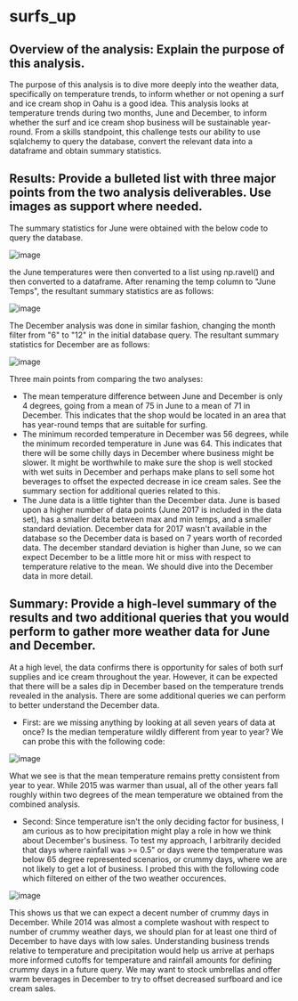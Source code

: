 # surfs_up

## Overview of the analysis: Explain the purpose of this analysis.

The purpose of this analysis is to dive more deeply into the weather data, specifically on temperature trends, to inform whether or not opening a surf and ice cream shop in Oahu is a good idea. This analysis looks at temperature trends during two months, June and December, to inform whether the surf and ice cream shop business will be sustainable year-round. From a skills standpoint, this challenge tests our ability to use sqlalchemy to query the database, convert the relevant data into a dataframe and obtain summary statistics.


## Results: Provide a bulleted list with three major points from the two analysis deliverables. Use images as support where needed.

The summary statistics for June were obtained with the below code to query the database.  

![image](https://user-images.githubusercontent.com/90977689/142477056-e292d0de-ba37-4d51-a2a3-04ce8825e6e7.png)

the June temperatures were then converted to a list using np.ravel() and then converted to a dataframe.  After renaming the temp column to "June Temps", the resultant summary statistics are as follows:

![image](https://user-images.githubusercontent.com/90977689/142477882-228107fc-d3b8-4f82-b83e-8d752ff1b49c.png)

The December analysis was done in similar fashion, changing the month filter from "6" to "12" in the initial database query.  The resultant summary statistics for December are as follows:

![image](https://user-images.githubusercontent.com/90977689/142478171-28d133b3-35ac-4ef5-917e-01144f25501a.png)

Three main points from comparing the two analyses:
* The mean temperature difference between June and December is only 4 degrees, going from a mean of 75 in June to a mean of 71 in December.  This indicates that the shop would be located in an area that has year-round temps that are suitable for surfing.
* The minimum recorded temperature in December was 56 degrees, while the minimum recorded temperature in June was 64.  This indicates that there will be some chilly days in December where business might be slower.  It might be worthwhile to make sure the shop is well stocked with wet suits in December and perhaps make plans to sell some hot beverages to offset the expected decrease in ice cream sales. See the summary section for additional queries related to this.
* The June data is a little tighter than the December data.  June is based upon a higher number of data points (June 2017 is included in the data set), has a smaller delta between max and min temps, and a smaller standard deviation.  December data for 2017 wasn't available in the database so the December data is based on 7 years worth of recorded data.  The december standard deviation is higher than June, so we can expect December to be a little more hit or miss with respect to temperature relative to the mean.  We should dive into the December data in more detail.

## Summary: Provide a high-level summary of the results and two additional queries that you would perform to gather more weather data for June and December.

At a high level, the data confirms there is opportunity for sales of both surf supplies and ice cream throughout the year.  However, it can be expected that there will be a sales dip in December based on the temperature trends revealed in the analysis.  There are some additional queries we can perform to better understand the December data.
* First:  are we missing anything by looking at all seven years of data at once?  Is the median temperature wildly different from year to year?  We can probe this with the following code:

![image](https://user-images.githubusercontent.com/90977689/142726196-7f17fe21-4b18-4293-a318-bdb9643adb85.png)

    
What we see is that the mean temperature remains pretty consistent from year to year.  While 2015 was warmer than usual, all of the other years fall roughly within two degrees of the mean temperature we obtained from the combined analysis.
    
* Second:  Since temperature isn't the only deciding factor for business, I am curious as to how precipitation might play a role in how we think about December's business.  To test my approach, I arbitrarily decided that days where rainfall was >= 0.5" or days were the temperature was below 65 degree represented scenarios, or crummy days, where we are not likely to get a lot of business.  I probed this with the following code which filtered on either of the two weather occurences.

![image](https://user-images.githubusercontent.com/90977689/142726567-59cef1dd-6b2e-4f94-b851-a843b25fb1cd.png)


This shows us that we can expect a decent number of crummy days in December.  While 2014 was almost a complete washout with respect to number of crummy weather days, we should plan for at least one third of December to have days with low sales.   Understanding business trends relative to temperature and precipitation would help us arrive at perhaps more informed cutoffs for temperature and rainfall amounts for defining crummy days in a future query.  We may want to stock umbrellas and offer warm beverages in December to try to offset decreased surfboard and ice cream sales.





